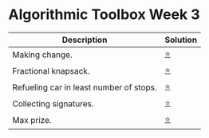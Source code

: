# Algorithmic Toolbox Week 3

| Description | Solution |
| -------| -----| 
| Making change. | [:star:](https://github.com/IAjimi/) | 
| Fractional knapsack. | [:star:](https://github.com/IAjimi/) | 
| Refueling car in least number of stops. | [:star:](https://github.com/IAjimi/) | 
| Collecting signatures. | [:star:](https://github.com/IAjimi/) | 
| Max prize. | [:star:](https://github.com/IAjimi/) | 
